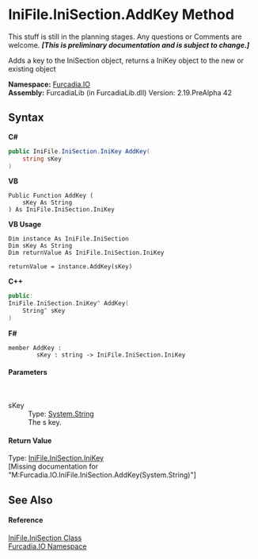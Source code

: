 # IniFile.IniSection.AddKey Method 
This stuff is still in the planning stages. Any questions or Comments are welcome. _**\[This is preliminary documentation and is subject to change.\]**_

Adds a key to the IniSection object, returns a IniKey object to the new or existing object

**Namespace:**&nbsp;<a href="N_Furcadia_IO">Furcadia.IO</a><br />**Assembly:**&nbsp;FurcadiaLib (in FurcadiaLib.dll) Version: 2.19.PreAlpha 42

## Syntax

**C#**<br />
``` C#
public IniFile.IniSection.IniKey AddKey(
	string sKey
)
```

**VB**<br />
``` VB
Public Function AddKey ( 
	sKey As String
) As IniFile.IniSection.IniKey
```

**VB Usage**<br />
``` VB Usage
Dim instance As IniFile.IniSection
Dim sKey As String
Dim returnValue As IniFile.IniSection.IniKey

returnValue = instance.AddKey(sKey)
```

**C++**<br />
``` C++
public:
IniFile.IniSection.IniKey^ AddKey(
	String^ sKey
)
```

**F#**<br />
``` F#
member AddKey : 
        sKey : string -> IniFile.IniSection.IniKey 

```


#### Parameters
&nbsp;<dl><dt>sKey</dt><dd>Type: <a href="http://msdn2.microsoft.com/en-us/library/s1wwdcbf" target="_blank">System.String</a><br />The s key.</dd></dl>

#### Return Value
Type: <a href="T_Furcadia_IO_IniFile_IniSection_IniKey">IniFile.IniSection.IniKey</a><br />\[Missing <returns> documentation for "M:Furcadia.IO.IniFile.IniSection.AddKey(System.String)"\]

## See Also


#### Reference
<a href="T_Furcadia_IO_IniFile_IniSection">IniFile.IniSection Class</a><br /><a href="N_Furcadia_IO">Furcadia.IO Namespace</a><br />